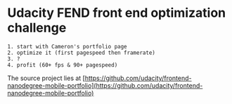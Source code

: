 # Udacity FEND front end optimization challenge

	1. start with Cameron's portfolio page
	2. optimize it (first pagespeed then framerate)
	3. ?
	4. profit (60+ fps & 90+ pagespeed)


The source project lies at [https://github.com/udacity/frontend-nanodegree-mobile-portfolio](https://github.com/udacity/frontend-nanodegree-mobile-portfolio)


